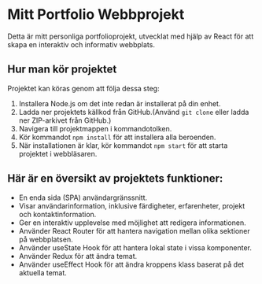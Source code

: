 # Mitt Portfolio Webbprojekt

Detta är mitt personliga portfolioprojekt, utvecklat med hjälp av React för att skapa en interaktiv och informativ webbplats.

## Hur man kör projektet

Projektet kan köras genom att följa dessa steg:

1. Installera Node.js om det inte redan är installerat på din enhet.
2. Ladda ner projektets källkod från GitHub.(Använd `git clone` eller ladda ner ZIP-arkivet från GitHub.)
3. Navigera till projektmappen i kommandotolken.
4. Kör kommandot `npm install` för att installera alla beroenden.
5. När installationen är klar, kör kommandot `npm start` för att starta projektet i webbläsaren.

## Här är en översikt av projektets funktioner:

- En enda sida (SPA) användargränssnitt.
- Visar användarinformation, inklusive färdigheter, erfarenheter, projekt och kontaktinformation.
- Ger en interaktiv upplevelse med möjlighet att redigera informationen.
- Använder React Router för att hantera navigation mellan olika sektioner på webbplatsen.
- Använder useState Hook för att hantera lokal state i vissa komponenter.
- Använder Redux för att ändra temat.
- Använder useEffect Hook för att ändra kroppens klass baserat på det aktuella temat.
